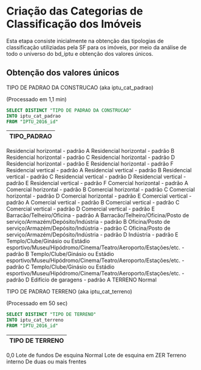 # Criação das Categorias de Classificação dos Imóveis
Esta etapa consiste inicialmente na obtenção das tipologias de classificação utiliziadas pela SF para os imóveis, por meio da análise de todo o universo do bd_iptu e obtenção dos valores únicos.
## Obtenção dos valores únicos
TIPO DE PADRAO DA CONSTRUCAO (aka iptu_cat_padrao)
  
(Processado em 1,1 min)
```sql
SELECT DISTINCT "TIPO DE PADRAO DA CONSTRUCAO"
INTO iptu_cat_padrao
FROM "IPTU_2016_id"
```

|TIPO_PADRAO|
|---------|
Residencial horizontal - padrão A
Residencial horizontal - padrão B
Residencial horizontal - padrão C
Residencial horizontal - padrão D
Residencial horizontal - padrão E
Residencial horizontal - padrão F
Residencial vertical - padrão A
Residencial vertical - padrão B
Residencial vertical - padrão C
Residencial vertical - padrão D
Residencial vertical - padrão E
Residencial vertical - padrão F
Comercial horizontal - padrão A
Comercial horizontal - padrão B
Comercial horizontal - padrão C
Comercial horizontal - padrão D
Comercial horizontal - padrão E
Comercial vertical - padrão A
Comercial vertical - padrão B
Comercial vertical - padrão C
Comercial vertical - padrão D
Comercial vertical - padrão E
Barracão/Telheiro/Oficina - padrão A
Barracão/Telheiro/Oficina/Posto de serviço/Armazém/Depósito/Indústria - padrão B
Oficina/Posto de serviço/Armazém/Depósito/Indústria - padrão C
Oficina/Posto de serviço/Armazém/Depósito/Indústria - padrão D
Indústria - padrão E
Templo/Clube/Ginásio ou Estádio esportivo/Museu/Hipódromo/Cinema/Teatro/Aeroporto/Estações/etc. - padrão B
Templo/Clube/Ginásio ou Estádio esportivo/Museu/Hipódromo/Cinema/Teatro/Aeroporto/Estações/etc. - padrão C
Templo/Clube/Ginásio ou Estádio esportivo/Museu/Hipódromo/Cinema/Teatro/Aeroporto/Estações/etc. - padrão D
Edifício de garagens - padrão A
TERRENO
Normal

TIPO DE PADRAO TERRENO (aka iptu_cat_terreno)
  
(Processado em 50 sec)
```sql
SELECT DISTINCT "TIPO DE TERRENO"
INTO iptu_cat_terreno
FROM "IPTU_2016_id"
```
|TIPO DE TERRENO|
|---------------:|
0,0
Lote de fundos
De esquina
Normal
Lote de esquina em ZER
Terreno interno
De duas ou mais frentes
